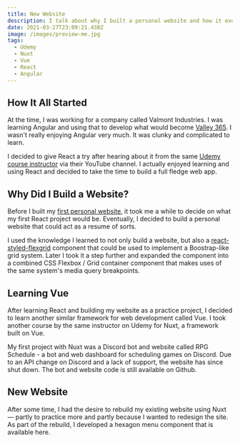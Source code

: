 ```yaml
---
title: New Website
description: I talk about why I built a personal website and how it evolved over time.
date: 2021-03-27T23:09:21.438Z
image: /images/preview-me.jpg
tags:
  - Udemy
  - Nuxt
  - Vue
  - React
  - Angular
---
```


## How It All Started

At the time, I was working for a company called Valmont Industries. I was learning Angular and using that to develop what would become <a href="https://www.valley365.com" target="_blank" rel="noreferrer noopener">Valley 365</a>. I wasn't really enjoying Angular very much. It was clunky and complicated to learn.

<blog-img src="/images/preview-valley-365.jpg" width="500"></blog-img>

I decided to give React a try after hearing about it from the same <a href="https://www.udemy.com/user/academind/" target="_blank" rel="noreferrer noopener">Udemy course instructor</a> via their YouTube channel. I actually enjoyed learning and using React and decided to take the time to build a full fledge web app.

## Why Did I Build a Website?

Before I built my <a href="https://mattdekok.herokuapp.com" target="_blank" rel="noreferrer noopener">first personal website</a>, it took me a while to decide on what my first React project would be. Eventually, I decided to build a personal website that could act as a resume of sorts.

<blog-img src="/images/preview-me.jpg"></blog-img>

I used the knowledge I learned to not only build a website, but also a <a href="https://github.com/sillvva/react-styled-flexgrid" target="_blank" rel="noreferrer noopener">react-styled-flexgrid</a> component that could be used to implement a Boostrap-like grid system. Later I took it a step further and expanded the component into a combined CSS Flexbox / Grid container component that makes uses of the same system's media query breakpoints.

## Learning Vue

After learning React and building my website as a practice project, I decided to learn another similar framework for web development called Vue. I took another course by the same instructor on Udemy for Nuxt, a framework built on Vue.

My first project with Nuxt was a Discord bot and website called RPG Schedule - a bot and web dashboard for scheduling games on Discord. Due to an API change on Discord and a lack of support, the website has since shut down. The bot and website code is still available <nuxt-link to="/projects">on Github</nuxt-link>.

<blog-img src="/images/preview-rpgschedule.jpg"></blog-img>

## New Website

After some time, I had the desire to rebuild my existing website using Nuxt &mdash; partly to practice more and partly because I wanted to redesign the site. As part of the rebuild, I developed a hexagon menu component that is available <nuxt-link to="/projects">here</nuxt-link>.